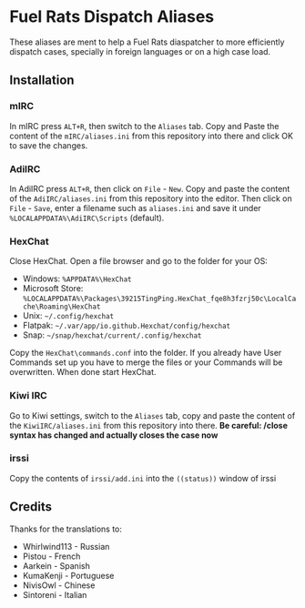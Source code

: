 # Fuel Rats Dispatch Aliases
These aliases are ment to help a Fuel Rats diaspatcher to more efficiently dispatch cases, specially in foreign languages or on a high case load.

## Installation

### mIRC
In mIRC press `ALT+R`, then switch to the `Aliases` tab. Copy and Paste the content of the `mIRC/aliases.ini` from this repository into there and click OK to save the changes.

### AdiIRC
In AdiIRC press `ALT+R`, then click on `File` - `New`. Copy and paste the content of the `AdiIRC/aliases.ini` from this repository into the editor. Then click on `File` - `Save`, enter a filename such as `aliases.ini` and save it under `%LOCALAPPDATA%\AdiIRC\Scripts` (default).

### HexChat
Close HexChat. Open a file browser and go to the folder for your OS:

* Windows: `%APPDATA%\HexChat`
* Microsoft Store: `%LOCALAPPDATA%\Packages\39215TingPing.HexChat_fqe8h3fzrj50c\LocalCache\Roaming\HexChat`
* Unix: `~/.config/hexchat`
* Flatpak: `~/.var/app/io.github.Hexchat/config/hexchat`
* Snap: `~/snap/hexchat/current/.config/hexchat`

Copy the `HexChat\commands.conf` into the folder. If you already have User Commands set up you have to merge the files or your Commands will be overwritten. When done start HexChat.

### Kiwi IRC
Go to Kiwi settings, switch to the `Aliases` tab, copy and paste the content of the `KiwiIRC/aliases.ini` from this repository into there.
**Be careful: /close syntax has changed and actually closes the case now**

### irssi
Copy the contents of `irssi/add.ini` into the `((status))` window of irssi

## Credits
Thanks for the translations to:
* Whirlwind113 - Russian
* Pistou - French
* Aarkein - Spanish
* KumaKenji - Portuguese
* NivisOwl - Chinese
* Sintoreni - Italian
